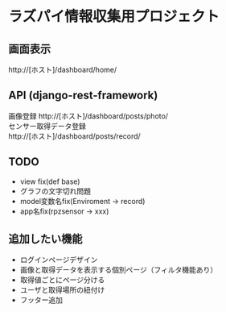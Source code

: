 # ラズパイ情報収集用プロジェクト

## 画面表示

http://[ホスト]/dashboard/home/  

## API (django-rest-framework)

画像登録
http://[ホスト]/dashboard/posts/photo/  
センサー取得データ登録  
http://[ホスト]/dashboard/posts/record/

## TODO

- view fix(def base)
- グラフの文字切れ問題
- model変数名fix(Enviroment -> record)
- app名fix(rpzsensor -> xxx)

## 追加したい機能

- ログインページデザイン
- 画像と取得データを表示する個別ページ（フィルタ機能あり）
- 取得値ごとにページ分ける
- ユーザと取得場所の紐付け
- フッター追加

